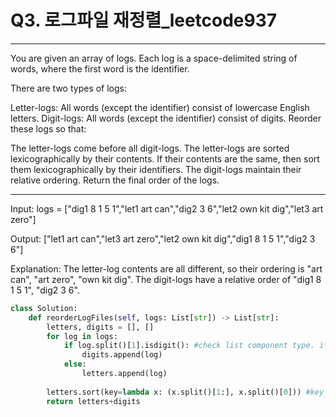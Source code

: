 # Q3. 로그파일 재정렬_leetcode937

***
You are given an array of logs. Each log is a space-delimited string of words, where the first word is the identifier.

There are two types of logs:

Letter-logs: All words (except the identifier) consist of lowercase English letters.
Digit-logs: All words (except the identifier) consist of digits.
Reorder these logs so that:

The letter-logs come before all digit-logs.
The letter-logs are sorted lexicographically by their contents. If their contents are the same, then sort them lexicographically by their identifiers.
The digit-logs maintain their relative ordering.
Return the final order of the logs.
***

Input: logs = ["dig1 8 1 5 1","let1 art can","dig2 3 6","let2 own kit dig","let3 art zero"]

Output: ["let1 art can","let3 art zero","let2 own kit dig","dig1 8 1 5 1","dig2 3 6"]

Explanation:
The letter-log contents are all different, so their ordering is "art can", "art zero", "own kit dig".
The digit-logs have a relative order of "dig1 8 1 5 1", "dig2 3 6".


~~~python
class Solution:
    def reorderLogFiles(self, logs: List[str]) -> List[str]:
        letters, digits = [], []
        for log in logs: 
            if log.split()[1].isdigit(): #check list component type. if log can change numeric, the result of isdigit() will be true.
                digits.append(log)
            else:
                letters.append(log)
        
        letters.sort(key=lambda x: (x.split()[1:], x.split()[0])) #key_value: the first of char or num execpt log Identifier
        return letters+digits
~~~
